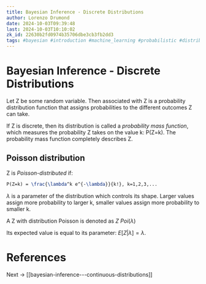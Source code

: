 ```yaml
---
title: Bayesian Inference - Discrete Distributions
author: Lorenzo Drumond
date: 2024-10-03T09:39:48
last: 2024-10-03T10:10:02
zk_id: 22630b2fd0974b35706dbe3cb3fb2dd3
tags: #bayesian #introduction #machine_learning #probabilistic #distribution #programming #statistics #pymc #inference #hacker
---
```



# Bayesian Inference - Discrete Distributions

Let Z be some random variable. Then associated with Z is a probability distribution function that assigns probabilities to the different outcomes Z can take.

If Z is discrete, then its distribution is called a _probability mass function_, which measures the probability Z takes on the value k: P(Z=k). The probability mass function completely describes Z.

## Poisson distribution

Z is _Poisson-distributed_ if:

```latex
P(Z=k) = \frac{\lambda^k e^{-\lambda}}{k!}, k=1,2,3,...
```

$\lambda$ is a parameter of the distribution which controls its shape. Larger values assign more probability to larger k, smaller values assign more probability to smaller k.

A Z with distribution Poisson is denoted as $Z ~ Poi(\lambda)$

Its expected value is equal to its parameter: $E[Z | \lambda] = \lambda$.

# References

Next -> [[bayesian-inference---continuous-distributions]]
